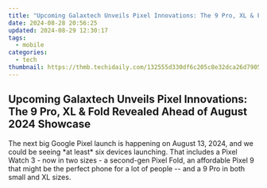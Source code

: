 ```yaml
---
title: "Upcoming Galaxtech Unveils Pixel Innovations: The 9 Pro, XL & Fold Revealed Ahead of August 2024 Showcase"
date: 2024-08-28 20:56:25
updated: 2024-08-29 12:30:17
tags:
  - mobile
categories:
  - tech
thumbnail: https://thmb.techidaily.com/132555d330df6c205c8e32dca26d7905a91b5054d60d992a4b9ddb9496678dda.png
---
```


## Upcoming Galaxtech Unveils Pixel Innovations: The 9 Pro, XL & Fold Revealed Ahead of August 2024 Showcase

The next big Google Pixel launch is happening on August 13, 2024, and we could be seeing \*at least\* six devices launching. That includes a Pixel Watch 3 - now in two sizes - a second-gen Pixel Fold, an affordable Pixel 9 that might be the perfect phone for a lot of people -- and a 9 Pro in both small and XL sizes.

<ins class="adsbygoogle"
     style="display:block"
     data-ad-format="autorelaxed"
     data-ad-client="ca-pub-7571918770474297"
     data-ad-slot="1223367746"></ins>



<ins class="adsbygoogle"
     style="display:block"
     data-ad-client="ca-pub-7571918770474297"
     data-ad-slot="8358498916"
     data-ad-format="auto"
     data-full-width-responsive="true"></ins>
